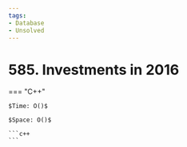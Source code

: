 ```yaml
---
tags:
- Database
- Unsolved
---
```



# 585. Investments in 2016

=== "C++"

    $Time: O()$

    $Space: O()$

    ```c++
    ```